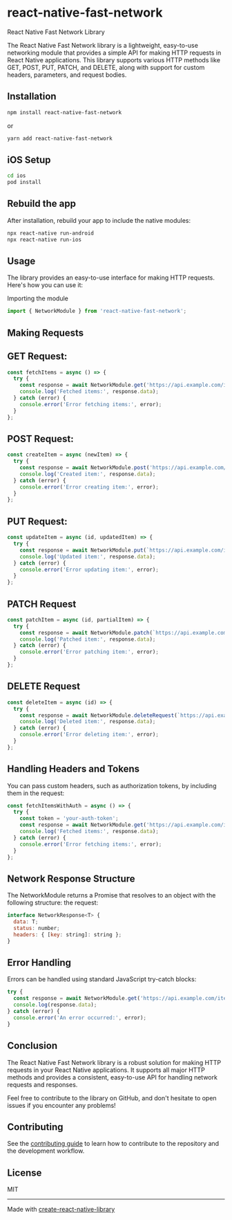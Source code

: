 # react-native-fast-network

React Native Fast Network Library

The React Native Fast Network library is a lightweight, easy-to-use networking module that provides a simple API for making HTTP requests in React Native applications. This library supports various HTTP methods like GET, POST, PUT, PATCH, and DELETE, along with support for custom headers, parameters, and request bodies.

## Installation

```sh
npm install react-native-fast-network
```
or

```sh
yarn add react-native-fast-network
```

## iOS Setup

```sh
cd ios
pod install

```

## Rebuild the app
After installation, rebuild your app to include the native modules:
```sh
npx react-native run-android
npx react-native run-ios

```


## Usage

The library provides an easy-to-use interface for making HTTP requests. Here's how you can use it:

Importing the module
```js
import { NetworkModule } from 'react-native-fast-network';
```

## Making Requests
## GET Request:
```js
const fetchItems = async () => {
  try {
    const response = await NetworkModule.get('https://api.example.com/items');
    console.log('Fetched items:', response.data);
  } catch (error) {
    console.error('Error fetching items:', error);
  }
};

```

## POST Request:
```js
const createItem = async (newItem) => {
  try {
    const response = await NetworkModule.post('https://api.example.com/items', newItem);
    console.log('Created item:', response.data);
  } catch (error) {
    console.error('Error creating item:', error);
  }
};


```

## PUT Request:
```js
const updateItem = async (id, updatedItem) => {
  try {
    const response = await NetworkModule.put(`https://api.example.com/items/${id}`, updatedItem);
    console.log('Updated item:', response.data);
  } catch (error) {
    console.error('Error updating item:', error);
  }
};
```

## PATCH Request
```js
const patchItem = async (id, partialItem) => {
  try {
    const response = await NetworkModule.patch(`https://api.example.com/items/${id}`, partialItem);
    console.log('Patched item:', response.data);
  } catch (error) {
    console.error('Error patching item:', error);
  }
};

```

## DELETE Request
```js
const deleteItem = async (id) => {
  try {
    const response = await NetworkModule.deleteRequest(`https://api.example.com/items/${id}`);
    console.log('Deleted item:', response.data);
  } catch (error) {
    console.error('Error deleting item:', error);
  }
};

```

## Handling Headers and Tokens

You can pass custom headers, such as authorization tokens, by including them in the request:
```js
const fetchItemsWithAuth = async () => {
  try {
    const token = 'your-auth-token';
    const response = await NetworkModule.get('https://api.example.com/items', token);
    console.log('Fetched items:', response.data);
  } catch (error) {
    console.error('Error fetching items:', error);
  }
};
```

## Network Response Structure

The NetworkModule returns a Promise that resolves to an object with the following structure:
the request:
```js
interface NetworkResponse<T> {
  data: T;
  status: number;
  headers: { [key: string]: string };
}
```

## Error Handling
Errors can be handled using standard JavaScript try-catch blocks:
```js
try {
  const response = await NetworkModule.get('https://api.example.com/items');
  console.log(response.data);
} catch (error) {
  console.error('An error occurred:', error);
}
```

## Conclusion
The React Native Fast Network library is a robust solution for making HTTP requests in your React Native applications. It supports all major HTTP methods and provides a consistent, easy-to-use API for handling network requests and responses.

Feel free to contribute to the library on GitHub, and don't hesitate to open issues if you encounter any problems!

## Contributing

See the [contributing guide](CONTRIBUTING.md) to learn how to contribute to the repository and the development workflow.

## License

MIT

---

Made with [create-react-native-library](https://github.com/callstack/react-native-builder-bob)
